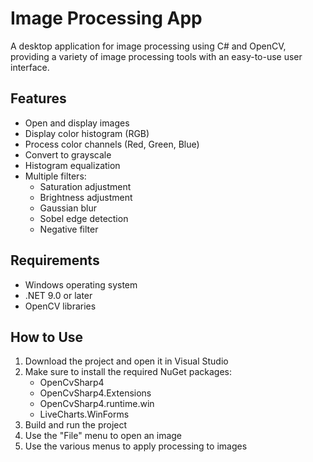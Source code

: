 # Image Processing App

A desktop application for image processing using C# and OpenCV, providing a variety of image processing tools with an easy-to-use user interface.

## Features

- Open and display images
- Display color histogram (RGB)
- Process color channels (Red, Green, Blue)
- Convert to grayscale
- Histogram equalization
- Multiple filters:
  - Saturation adjustment
  - Brightness adjustment
  - Gaussian blur
  - Sobel edge detection
  - Negative filter

## Requirements

- Windows operating system
- .NET 9.0 or later
- OpenCV libraries

## How to Use

1. Download the project and open it in Visual Studio
2. Make sure to install the required NuGet packages:
   - OpenCvSharp4
   - OpenCvSharp4.Extensions
   - OpenCvSharp4.runtime.win
   - LiveCharts.WinForms
3. Build and run the project
4. Use the "File" menu to open an image
5. Use the various menus to apply processing to images 